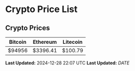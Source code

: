 # Crypto Price List

## Crypto Prices
| Bitcoin | Ethereum | Litecoin |
| ------- | -------- | -------- |
| $94956 | $3396.41 | $100.79 |
**Last Updated:** 2024-12-28 22:07 UTC
**Last Updated:** $DATE$
